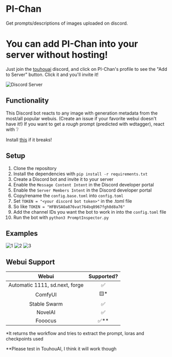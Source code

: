 # PI-Chan
Get prompts/descriptions of images uploaded on discord.

# You can add PI-Chan into your server without hosting!
Just join the [touhouai](https://discord.gg/touhouai) discord, and click on PI-Chan's profile to see the "Add to Server" button. Click it and you'll invite it!

![Discord Server](https://discordapp.com/api/guilds/930499730843250783/widget.png?style=banner2)

## Functionality

This Discord bot reacts to any image with generation metadata from the most/all popular webuis. (Create an issue if your favorite webui doesn't have it!)
If you want to get a *rough* prompt (predicted with wdtagger), react with ❔

Install [this](https://github.com/ashen-sensored/sd_webui_stealth_pnginfo) if it breaks!

## Setup

1. Clone the repository
2. Install the dependencies with `pip install -r requirements.txt`
3. Create a Discord bot and invite it to your server
4. Enable the `Message Content Intent` in the Discord developer portal
5. Enable the `Server Members Intent` in the Discord developer portal
6. Copy/rename the `config.base.toml` into `config.toml`
7. Set `TOKEN = "<your discord bot token>"` in the .toml file
8. So like `TOKEN = "HFBVSAOa876vat764bq8967fgh8d8a76"`
9. Add the channel IDs you want the bot to work in into the `config.toml` file
10.  Run the bot with `python3 PromptInspector.py`

## Examples
![1](images/mag_glass.png)
![2](images/cui_md.png)
![3](images/predicted.png)

## Webui Support

|              Webui             | Supported? |
|:------------------------------:|:----------:|
| Automatic 1111, sd.next, forge |      ✅     |
|             ComfyUI            |     🟨*     |
|          Stable Swarm          |      ✅     |
|             NovelAI            |      ✅     |
|             Fooocus            |     ✅**    |

*It returns the workflow and tries to extract the prompt, loras and checkpoints used

**Please test in TouhouAI, I think it will work though
